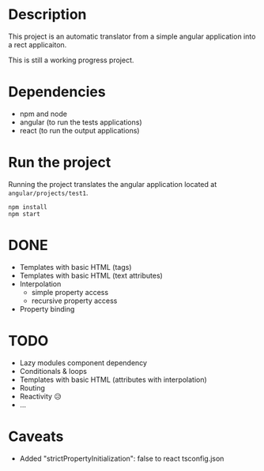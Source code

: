
# Description

This project is an automatic translator from a simple angular application into a rect applicaiton.

This is still a working progress project.

# Dependencies

- npm and node
- angular (to run the tests applications)
- react (to run the output applications)

# Run the project

Running the project translates the angular application located at ```angular/projects/test1```.

```
npm install
npm start
```

# DONE
- Templates with basic HTML (tags)
- Templates with basic HTML (text attributes)
- Interpolation 
  - simple property access
  - recursive property access
- Property binding

# TODO
- Lazy modules component dependency
- Conditionals & loops
- Templates with basic HTML (attributes with interpolation)
- Routing
- Reactivity 😥
- ...

# Caveats
- Added "strictPropertyInitialization": false to react tsconfig.json
